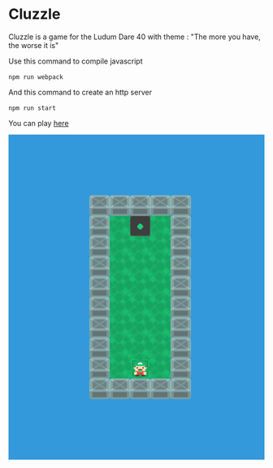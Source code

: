 # Cluzzle

Cluzzle is a game for the Ludum Dare 40 with theme : "The more you have, the worse it is"

Use this command to compile javascript
    
    npm run webpack

And this command to create an http server

    npm run start

You can play [here](https://ventinc.github.io)

![Cluzzle image](./assets/game.png "Image du jeu")